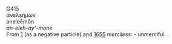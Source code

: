 <body>
  <p>G415<br>  ἀνελεήμων  <br> aneleēmōn  <br><i>an-eleh-ay‘-mone </i><br>From <a href="g0001.htm">1</a> (as a negative particle) and <a href="g1655.htm">1655</a>  <i>merciless:</i> - unmerciful.<br></p>
 </body>